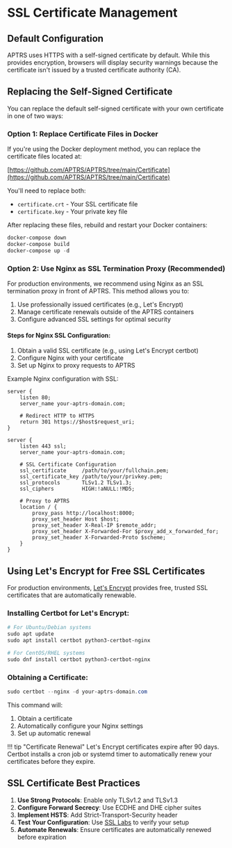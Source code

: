 # SSL Certificate Management

## Default Configuration

APTRS uses HTTPS with a self-signed certificate by default. While this provides encryption, browsers will display security warnings because the certificate isn't issued by a trusted certificate authority (CA).

## Replacing the Self-Signed Certificate

You can replace the default self-signed certificate with your own certificate in one of two ways:

### Option 1: Replace Certificate Files in Docker

If you're using the Docker deployment method, you can replace the certificate files located at:

[https://github.com/APTRS/APTRS/tree/main/Certificate](https://github.com/APTRS/APTRS/tree/main/Certificate)

You'll need to replace both:
- `certificate.crt` - Your SSL certificate file
- `certificate.key` - Your private key file

After replacing these files, rebuild and restart your Docker containers:

```powershell
docker-compose down
docker-compose build
docker-compose up -d
```

### Option 2: Use Nginx as SSL Termination Proxy (Recommended)

For production environments, we recommend using Nginx as an SSL termination proxy in front of APTRS. This method allows you to:

1. Use professionally issued certificates (e.g., Let's Encrypt)
2. Manage certificate renewals outside of the APTRS containers
3. Configure advanced SSL settings for optimal security

#### Steps for Nginx SSL Configuration:

1. Obtain a valid SSL certificate (e.g., using Let's Encrypt certbot)
2. Configure Nginx with your certificate
3. Set up Nginx to proxy requests to APTRS

Example Nginx configuration with SSL:

```nginx
server {
    listen 80;
    server_name your-aptrs-domain.com;

    # Redirect HTTP to HTTPS
    return 301 https://$host$request_uri;
}

server {
    listen 443 ssl;
    server_name your-aptrs-domain.com;

    # SSL Certificate Configuration
    ssl_certificate     /path/to/your/fullchain.pem;
    ssl_certificate_key /path/to/your/privkey.pem;
    ssl_protocols       TLSv1.2 TLSv1.3;
    ssl_ciphers         HIGH:!aNULL:!MD5;

    # Proxy to APTRS
    location / {
        proxy_pass http://localhost:8000;
        proxy_set_header Host $host;
        proxy_set_header X-Real-IP $remote_addr;
        proxy_set_header X-Forwarded-For $proxy_add_x_forwarded_for;
        proxy_set_header X-Forwarded-Proto $scheme;
    }
}
```

## Using Let's Encrypt for Free SSL Certificates

For production environments, [Let's Encrypt](https://letsencrypt.org/) provides free, trusted SSL certificates that are automatically renewable.

### Installing Certbot for Let's Encrypt:

```powershell
# For Ubuntu/Debian systems
sudo apt update
sudo apt install certbot python3-certbot-nginx

# For CentOS/RHEL systems
sudo dnf install certbot python3-certbot-nginx
```

### Obtaining a Certificate:

```powershell
sudo certbot --nginx -d your-aptrs-domain.com
```

This command will:
1. Obtain a certificate
2. Automatically configure your Nginx settings
3. Set up automatic renewal

!!! tip "Certificate Renewal"
    Let's Encrypt certificates expire after 90 days. Certbot installs a cron job or systemd timer to automatically renew your certificates before they expire.

## SSL Certificate Best Practices

1. **Use Strong Protocols**: Enable only TLSv1.2 and TLSv1.3
2. **Configure Forward Secrecy**: Use ECDHE and DHE cipher suites
3. **Implement HSTS**: Add Strict-Transport-Security header
4. **Test Your Configuration**: Use [SSL Labs](https://www.ssllabs.com/ssltest/) to verify your setup
5. **Automate Renewals**: Ensure certificates are automatically renewed before expiration